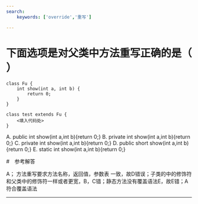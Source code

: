 ```yaml
---
search:
    keywords: ['override','重写']

---
```



# 下面选项是对父类中方法重写正确的是（ ）

```
class Fu {
	int show(int a, int b) {
		return 0;
	}
}

class test extends Fu {
	<填入代码处>
}
```
A. public int show(int a,int b){return 0;}
B. private int show(int a,int b){return 0;}
C. private int show(int a,int b){return 0;}
D. public short show(int a,int b){return 0;}
E. static int show(int a,int b){return 0;}

#　参考解答

A；
方法重写要求方法名称，返回值，参数表 一致，故D错误；子类的中的修饰符和父类中的修饰符一样或者更宽，B，C错；静态方法没有覆盖语法E，故E错；A符合覆盖语法

---
